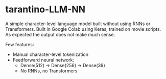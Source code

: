 # tarantino-LLM-NN

A simple character-level language model built without using RNNs or Transformers. Built in Google Colab using Keras, trained on movie scripts. As expected the output does not make much sense. 

Few features:
- Manual character-level tokenization
- Feedforward neural network:
  - Dense(512) → Dense(256) → Dense(39)
  - No RNNs, no Transformers
